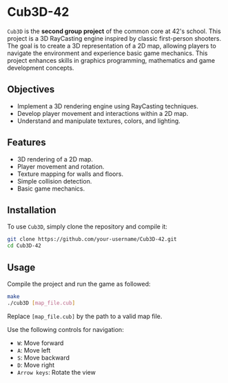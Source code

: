 # Cub3D-42

`Cub3D` is the **second group project** of the common core at 42's school. This project is a 3D RayCasting engine inspired by classic first-person shooters. The goal is to create a 3D representation of a 2D map, allowing players to navigate the environment and experience basic game mechanics. This project enhances skills in graphics programming, mathematics and game development concepts.

## Objectives

- Implement a 3D rendering engine using RayCasting techniques.
- Develop player movement and interactions within a 2D map.
- Understand and manipulate textures, colors, and lighting.

## Features

- 3D rendering of a 2D map.
- Player movement and rotation.
- Texture mapping for walls and floors.
- Simple collision detection.
- Basic game mechanics.

## Installation

To use `Cub3D`, simply clone the repository and compile it:
   ```bash
   git clone https://github.com/your-username/Cub3D-42.git
   cd Cub3D-42
   ```

## Usage

Compile the project and run the game as followed:
  ```bash
  make
  ./cub3D [map_file.cub]
  ```

Replace `[map_file.cub]` by the path to a valid map file.

Use the following controls for navigation:
- `W`: Move forward
- `A`: Move left
- `S`: Move backward
- `D`: Move right
- `Arrow keys`: Rotate the view
